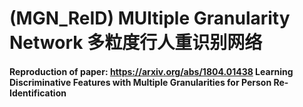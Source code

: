 # (MGN_ReID) MUltiple Granularity Network 多粒度行人重识别网络


#### Reproduction of paper: https://arxiv.org/abs/1804.01438 Learning Discriminative Features with Multiple Granularities for Person Re-Identification

